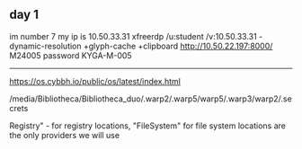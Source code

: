## day 1 
im number 7 
my ip is 10.50.33.31 xfreerdp /u:student /v:10.50.33.31 -dynamic-resolution +glyph-cache +clipboard
http://10.50.22.197:8000/
M24005
password
KYGA-M-005


--------------------------------------------------
https://os.cybbh.io/public/os/latest/index.html

/media/Bibliotheca/Bibliotheca_duo/.warp2/.warp5/warp5/.warp3/warp2/.secrets

Registry" - for registry locations, "FileSystem" for file system locations are the only providers we will use
